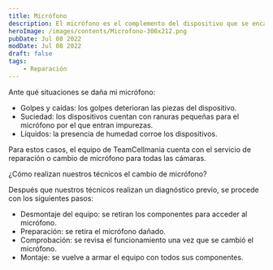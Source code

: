 ```yaml
---
title: Micrófono
description: El micrófono es el complemento del dispositivo que se encarga de captar el sonido, es indispensable para realizar llamadas o grabar videos.
heroImage: /images/contents/Microfono-300x212.png
pubDate: Jul 08 2022
modDate: Jul 08 2022
draft: false
tags: 
    - Reparación
---
```


Ante qué situaciones se daña mi micrófono:

- Golpes y caídas: los golpes deterioran las piezas del dispositivo.
- Suciedad: los dispositivos cuentan con ranuras pequeñas para el micrófono por el que entran impurezas.
- Líquidos: la presencia de humedad corroe los dispositivos.

Para estos casos, el equipo de TeamCellmania cuenta con el servicio de reparación o cambio de micrófono para todas las cámaras.

¿Cómo realizan nuestros técnicos el cambio de micrófono?

Después que nuestros técnicos realizan un diagnóstico previo, se procede con los siguientes pasos:

- Desmontaje del equipo: se retiran los componentes para acceder al micrófono.
- Preparación: se retira el micrófono dañado.
- Comprobación: se revisa el funcionamiento una vez que se cambió el micrófono.
- Montaje: se vuelve a armar el equipo con todos sus componentes.
